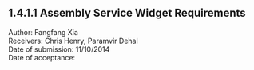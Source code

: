 1.4.1.1 Assembly Service Widget Requirements
------------------------------------------------------------------------------

Author: Fangfang Xia  
Receivers: Chris Henry, Paramvir Dehal  
Date of submission: 11/10/2014  
Date of acceptance:   


